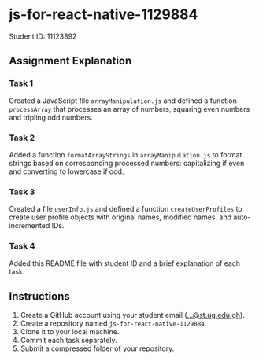 # js-for-react-native-1129884

Student ID: 11123892

## Assignment Explanation

### Task 1
Created a JavaScript file `arrayManipulation.js` and defined a function `processArray` that processes an array of numbers, squaring even numbers and tripling odd numbers.

### Task 2
Added a function `formatArrayStrings` in `arrayManipulation.js` to format strings based on corresponding processed numbers: capitalizing if even and converting to lowercase if odd.

### Task 3
Created a file `userInfo.js` and defined a function `createUserProfiles` to create user profile objects with original names, modified names, and auto-incremented IDs.

### Task 4
Added this README file with student ID and a brief explanation of each task.

## Instructions
1. Create a GitHub account using your student email (...@st.ug.edu.gh).
2. Create a repository named `js-for-react-native-1129884`.
3. Clone it to your local machine.
4. Commit each task separately.
5. Submit a compressed folder of your repository.
